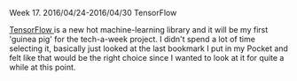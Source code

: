 Week 17. 2016/04/24-2016/04/30 TensorFlow

[ TensorFlow ](https://www.tensorflow.org/) is a new hot machine-learning 
library and it will be my first 'guinea pig' for the tech-a-week project.
I didn't spend a lot of time selecting it, basically just looked at the last
bookmark I put in my Pocket and felt like that would be the right choice since I
wanted to look at it for quite a while at this point.


